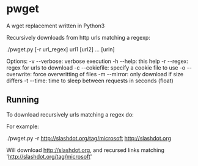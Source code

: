 pwget
=====

A wget replacement written in Python3

Recursively downloads from http urls matching a regexp:

./pwget.py [-r url_regex] url1 [url2] ... [urln]

Options:
    -v --verbose:       verbose execution
    -h --help:          this help
    -r --regex:         regex for urls to download
    -c --cokiefile:     specify a cookie file to use
    -o --overwrite:     force overwritting of files
    -m --mirror:        only download if size differs
    -t --time:          time to sleep between requests in seconds (float)



Running
-------

To download recursively urls matching a regex do:


For example:

./pwget.py -r http://slashdot.org/tag/microsoft http://slashdot.org

Will download http://slashdot.org, and recursed links matching 'http://slashdot.org/tag/microsoft'
